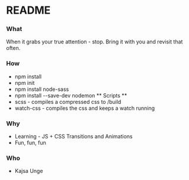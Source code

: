 # README #

### What ###
When it grabs your true attention - stop. Bring it with you and revisit that often.

### How ###
* npm install
* npm init
* npm install node-sass
* npm install --save-dev nodemon
** Scripts **
* scss - compiles a compressed css to /build
* watch-css - compiles the css and keeps a watch running

### Why ###
* Learning - JS + CSS Transitions and Animations
* Fun, fun, fun

### Who ###
* Kajsa Unge
